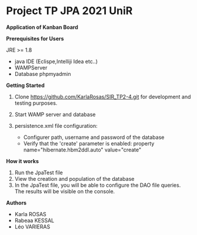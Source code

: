 # Project  TP JPA 2021 UniR

**Application of Kanban Board**
 
**Prerequisites for Users**

JRE >= 1.8
* java IDE (Eclispe,Intelliji Idea etc..)
* WAMPServer
* Database phpmyadmin

**Getting Started**

1. Clone https://github.com/KarlaRosas/SIR_TP2-4.git  for development and testing purposes.
2. Start WAMP server and database
3. persistence.xml file configuration:

    * Configurer path, username and password of the database
    * Verify that the 'create' parameter is enabled: property name="hibernate.hbm2ddl.auto" value="create"
    
**How it works**

1. Run the JpaTest file
2. View the creation and population of the database
3. In the JpaTest file, you will be able to configure the DAO file queries. 
   The results will be visible on the console. 

   
**Authors**
* Karla ROSAS 
* Rabeaa KESSAL
* Léo VARIERAS

